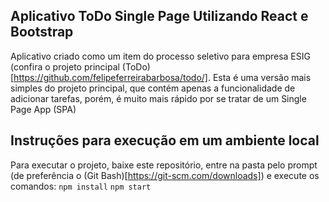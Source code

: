 ## Aplicativo ToDo Single Page Utilizando React e Bootstrap

Aplicativo criado como um item do processo seletivo para empresa ESIG (confira o projeto principal (ToDo)[https://github.com/felipeferreirabarbosa/todo/]. Esta é uma versão mais simples do projeto principal, que contém apenas a funcionalidade de adicionar tarefas, porém, é muito mais rápido por se tratar de um Single Page App (SPA)

## Instruções para execução em um ambiente local

Para executar o projeto, baixe este repositório, entre na pasta pelo prompt (de preferência o (Git Bash)[https://git-scm.com/downloads]) e execute os comandos:
``npm install``
``npm start``
